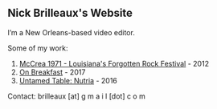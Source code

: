 ## Nick Brilleaux's Website


I’m a New Orleans-based video editor. 

Some of my work:

1. [McCrea 1971 - Louisiana's Forgotten Rock Festival](http://www.mccrea1971.com/) - 2012
2. [On Breakfast](https://vimeo.com/222743782) - 2017
3. [Untamed Table: Nutria](https://vimeo.com/149066650) - 2016


Contact: brilleaux [at] g m a i l [dot] c o m

